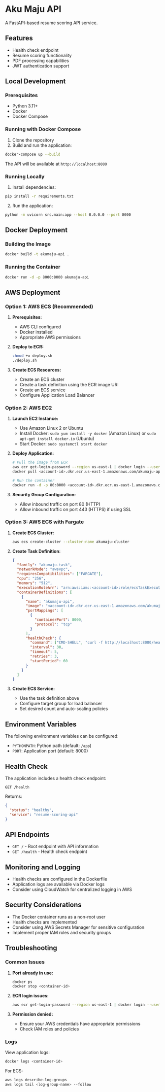 # Aku Maju API

A FastAPI-based resume scoring API service.

## Features

- Health check endpoint
- Resume scoring functionality
- PDF processing capabilities
- JWT authentication support

## Local Development

### Prerequisites

- Python 3.11+
- Docker
- Docker Compose

### Running with Docker Compose

1. Clone the repository
2. Build and run the application:

```bash
docker-compose up --build
```

The API will be available at `http://localhost:8000`

### Running Locally

1. Install dependencies:
```bash
pip install -r requirements.txt
```

2. Run the application:
```bash
python -m uvicorn src.main:app --host 0.0.0.0 --port 8000
```

## Docker Deployment

### Building the Image

```bash
docker build -t akumaju-api .
```

### Running the Container

```bash
docker run -d -p 8000:8000 akumaju-api
```

## AWS Deployment

### Option 1: AWS ECS (Recommended)

1. **Prerequisites:**
   - AWS CLI configured
   - Docker installed
   - Appropriate AWS permissions

2. **Deploy to ECR:**
   ```bash
   chmod +x deploy.sh
   ./deploy.sh
   ```

3. **Create ECS Resources:**
   - Create an ECS cluster
   - Create a task definition using the ECR image URI
   - Create an ECS service
   - Configure Application Load Balancer

### Option 2: AWS EC2

1. **Launch EC2 Instance:**
   - Use Amazon Linux 2 or Ubuntu
   - Install Docker: `sudo yum install -y docker` (Amazon Linux) or `sudo apt-get install docker.io` (Ubuntu)
   - Start Docker: `sudo systemctl start docker`

2. **Deploy Application:**
   ```bash
   # Pull the image from ECR
   aws ecr get-login-password --region us-east-1 | docker login --username AWS --password-stdin <account-id>.dkr.ecr.us-east-1.amazonaws.com
   docker pull <account-id>.dkr.ecr.us-east-1.amazonaws.com/akumaju-api:latest
   
   # Run the container
   docker run -d -p 80:8000 <account-id>.dkr.ecr.us-east-1.amazonaws.com/akumaju-api:latest
   ```

3. **Security Group Configuration:**
   - Allow inbound traffic on port 80 (HTTP)
   - Allow inbound traffic on port 443 (HTTPS) if using SSL

### Option 3: AWS ECS with Fargate

1. **Create ECS Cluster:**
   ```bash
   aws ecs create-cluster --cluster-name akumaju-cluster
   ```

2. **Create Task Definition:**
   ```json
   {
     "family": "akumaju-task",
     "networkMode": "awsvpc",
     "requiresCompatibilities": ["FARGATE"],
     "cpu": "256",
     "memory": "512",
     "executionRoleArn": "arn:aws:iam::<account-id>:role/ecsTaskExecutionRole",
     "containerDefinitions": [
       {
         "name": "akumaju-api",
         "image": "<account-id>.dkr.ecr.us-east-1.amazonaws.com/akumaju-api:latest",
         "portMappings": [
           {
             "containerPort": 8000,
             "protocol": "tcp"
           }
         ],
         "healthCheck": {
           "command": ["CMD-SHELL", "curl -f http://localhost:8000/health || exit 1"],
           "interval": 30,
           "timeout": 5,
           "retries": 3,
           "startPeriod": 60
         }
       }
     ]
   }
   ```

3. **Create ECS Service:**
   - Use the task definition above
   - Configure target group for load balancer
   - Set desired count and auto-scaling policies

## Environment Variables

The following environment variables can be configured:

- `PYTHONPATH`: Python path (default: `/app`)
- `PORT`: Application port (default: 8000)

## Health Check

The application includes a health check endpoint:

```
GET /health
```

Returns:
```json
{
  "status": "healthy",
  "service": "resume-scoring-api"
}
```

## API Endpoints

- `GET /` - Root endpoint with API information
- `GET /health` - Health check endpoint

## Monitoring and Logging

- Health checks are configured in the Dockerfile
- Application logs are available via Docker logs
- Consider using CloudWatch for centralized logging in AWS

## Security Considerations

- The Docker container runs as a non-root user
- Health checks are implemented
- Consider using AWS Secrets Manager for sensitive configuration
- Implement proper IAM roles and security groups

## Troubleshooting

### Common Issues

1. **Port already in use:**
   ```bash
   docker ps
   docker stop <container-id>
   ```

2. **ECR login issues:**
   ```bash
   aws ecr get-login-password --region us-east-1 | docker login --username AWS --password-stdin <account-id>.dkr.ecr.us-east-1.amazonaws.com
   ```

3. **Permission denied:**
   - Ensure your AWS credentials have appropriate permissions
   - Check IAM roles and policies

### Logs

View application logs:
```bash
docker logs <container-id>
```

For ECS:
```bash
aws logs describe-log-groups
aws logs tail <log-group-name> --follow
``` 